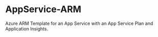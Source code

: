 # AppService-ARM
Azure ARM Template for an App Service with an App Service Plan and Application Insights.